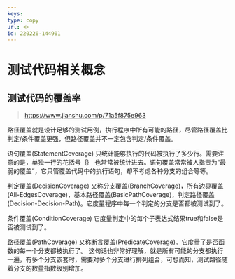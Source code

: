 ```yaml
---
keys: 
type: copy
url: <>
id: 220220-144901
---
```


# 测试代码相关概念

## 测试代码的覆盖率

> https://www.jianshu.com/p/71a5f875e963

路径覆盖就是设计足够的测试用例，执行程序中所有可能的路径，尽管路径覆盖比判定/条件覆盖更强，但路径覆盖并不一定包含判定/条件覆盖。

语句覆盖(StatementCoverage)
   只统计能够执行的代码被执行了多少行。需要注意的是，单独一行的花括号｛｝ 也常常被统计进去。语句覆盖常常被人指责为“最弱的覆盖”，它只管覆盖代码中的执行语句，却不考虑各种分支的组合等等。

判定覆盖(DecisionCoverage)
   又称分支覆盖(BranchCoverage)，所有边界覆盖(All-EdgesCoverage)，基本路径覆盖(BasicPathCoverage)，判定路径覆盖(Decision-Decision-Path)。它度量程序中每一个判定的分支是否都被测试到了。

条件覆盖(ConditionCoverage)
   它度量判定中的每个子表达式结果true和false是否被测试到了。

路径覆盖(PathCoverage)
   又称断言覆盖(PredicateCoverage)。它度量了是否函数的每一个分支都被执行了。 这句话也非常好理解，就是所有可能的分支都执行一遍，有多个分支嵌套时，需要对多个分支进行排列组合，可想而知，测试路径随着分支的数量指数级别增加。





